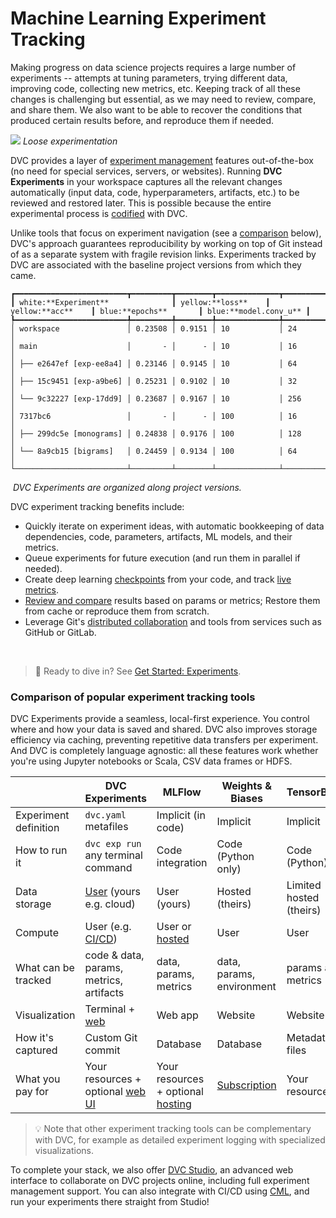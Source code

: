 # Machine Learning Experiment Tracking

Making progress on data science projects requires a large number of
<abbr>experiments</abbr> -- attempts at tuning parameters, trying different
data, improving code, collecting new metrics, etc. Keeping track of all these
changes is challenging but essential, as we may need to review, compare, and
share them. We also want to be able to recover the conditions that produced
certain results before, and reproduce them if needed.

![](/img/natural-experimentation.png) _Loose experimentation_

DVC provides a layer of [experiment management] features out-of-the-box (no need
for special services, servers, or websites). Running **DVC Experiments** in your
workspace captures all the relevant changes automatically (input data, code,
hyperparameters, artifacts, etc.) to be reviewed and restored later. This is
possible because the entire experimental process is [codified] with DVC.

Unlike tools that focus on experiment navigation (see a
[comparison](#comparison-of-popular-experiment-tracking-tools) below), DVC's
approach guarantees reproducibility by working on top of Git instead of as a
separate system with fragile revision links. Experiments tracked by DVC are
associated with the baseline project versions from which they came.

[experiment management]: /doc/user-guide/experiment-management
[codified]: /doc/user-guide/project-structure/pipelines-files
[versioning everything]: /doc/use-cases/versioning-data-and-model-files

```dvctable
┏━━━━━━━━━━━━━━━━━━━━━━━━━┳━━━━━━━━━┳━━━━━━━━┳━━━━━━━━━━━━━━┳━━━━━━━━━━━━━━┓
┃ white:**Experiment**              ┃ yellow:**loss**    ┃ yellow:**acc**    ┃ blue:**epochs**       ┃ blue:**model.conv_u** ┃
┡━━━━━━━━━━━━━━━━━━━━━━━━━╇━━━━━━━━━╇━━━━━━━━╇━━━━━━━━━━━━━━╇━━━━━━━━━━━━━━┩
│ workspace               │ 0.23508 │ 0.9151 │ 10           │ 24           │
│ main                    │       - │      - │ 10           │ 16           │
│ ├── e2647ef [exp-ee8a4] │ 0.23146 │ 0.9145 │ 10           │ 64           │
│ ├── 15c9451 [exp-a9be6] │ 0.25231 │ 0.9102 │ 10           │ 32           │
│ └── 9c32227 [exp-17dd9] │ 0.23687 │ 0.9167 │ 10           │ 256          │
│ 7317bc6                 │       - │      - │ 100          │ 16           │
│ ├── 299dc5e [monograms] │ 0.24838 │ 0.9176 │ 100          │ 128          │
│ └── 8a9cb15 [bigrams]   │ 0.24459 │ 0.9134 │ 100          │ 64           │
└─────────────────────────┴─────────┴────────┴──────────────┴──────────────┘
```

![]() _DVC Experiments are organized along project versions._

DVC experiment tracking benefits include:

- Quickly iterate on experiment ideas, with automatic bookkeeping of data
  dependencies, code, <abbr>parameters</abbr>, artifacts, ML models, and their
  <abbr>metrics</abbr>.
- Queue experiments for future execution (and run them in parallel if needed).
- Create deep learning [checkpoints] from your code, and track
  [live metrics](/doc/dvclive).
- [Review and compare] results based on params or metrics; Restore them from
  <abbr>cache</abbr> or reproduce them from scratch.
- Leverage Git's [distributed collaboration] and tools from services such as
  GitHub or GitLab.

[execution]: /doc/user-guide/experiment-management/running-experiments
[checkpoints]: /doc/user-guide/experiment-management/checkpoints
[review and compare]:
  /doc/user-guide/experiment-management/comparing-experiments
[distributed collaboration]:
  /doc/user-guide/experiment-management/sharing-experiments

<br/>

> 📖 Ready to dive in? See [Get Started: Experiments](/doc/start/experiments).

### Comparison of popular experiment tracking tools

DVC Experiments provide a seamless, local-first experience. You control where
and how your data is saved and shared. DVC also improves storage efficiency via
<abbr>caching</abbr>, preventing repetitive data transfers per experiment. And
DVC is completely language agnostic: all these features work whether you're
using Jupyter notebooks or Scala, CSV data frames or HDFS.

|                       | DVC Experiments                         | MLFlow                                       | Weights & Biases          | TensorBoard             |
| --------------------- | --------------------------------------- | -------------------------------------------- | ------------------------- | ----------------------- |
| Experiment definition | `dvc.yaml` metafiles                    | Implicit (in code)                           | Implicit                  | Implicit                |
| How to run it         | `dvc exp run` any terminal command      | Code integration                             | Code (Python only)        | Code (Python)           |
| Data storage          | [User][storage] (yours e.g. cloud)      | User (yours)                                 | Hosted (theirs)           | Limited hosted (theirs) |
| Compute               | User (e.g. [CI/CD][cml])                | User or [hosted][dbricks]                    | User                      | User                    |
| What can be tracked   | code & data, params, metrics, artifacts | data, params, metrics                        | data, params, environment | params and metrics      |
| Visualization         | Terminal + [web][dvc studio]            | Web app                                      | Website                   | Website                 |
| How it's captured     | Custom Git commit                       | Database                                     | Database                  | Metadata files          |
| What you pay for      | Your resources + optional [web UI]      | Your resources + optional [hosting][dbricks] | [Subscription][wandb]     | Your resources          |

[storage]: /doc/command-reference/remote/add#supported-storage-types
[dbricks]: https://databricks.com/product/pricing
[web ui]: https://studio.iterative.ai/#pricing
[wandb]: https://wandb.ai/site/pricing

> 💡 Note that other experiment tracking tools can be complementary with DVC,
> for example as detailed experiment logging with specialized visualizations.

To complete your stack, we also offer [DVC Studio], an advanced web interface to
collaborate on DVC projects online, including full experiment management
support. You can also integrate with CI/CD using [CML], and run your experiments
there straight from Studio!

[dvc studio]: /doc/studio
[cml]: https://cml.dev/
